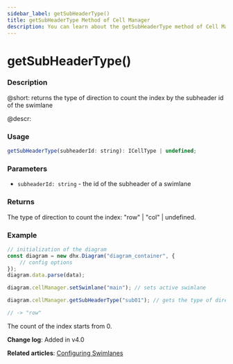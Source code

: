 ```yaml
---
sidebar_label: getSubHeaderType()
title: getSubHeaderType Method of Cell Manager
description: You can learn about the getSubHeaderType method of Cell Manager in the documentation of the DHTMLX JavaScript Diagram library. Browse developer guides and API reference, try out code examples and live demos, and download a free 30-day evaluation version of DHTMLX Diagram.
---
```


# getSubHeaderType()

### Description

@short: returns the type of direction to count the index by the subheader id of the swimlane

@descr:

### Usage

~~~js
getSubHeaderType(subheaderId: string): ICellType | undefined;
~~~

### Parameters

- `subheaderId: string` - the id of the subheader of a swimlane

### Returns

The type of direction to count the index: "row" | "col" | undefined.

### Example

~~~js
// initialization of the diagram
const diagram = new dhx.Diagram("diagram_container", {
    // config options
});
diagram.data.parse(data);

diagram.cellManager.setSwimlane("main"); // sets active swimlane

diagram.cellManager.getSubHeaderType("sub01"); // gets the type of direction

// -> "row"
~~~

The count of the index starts from 0.

**Change log**: Added in v4.0

**Related articles**: [Configuring Swimlanes](../../../swimlanes/index/)
